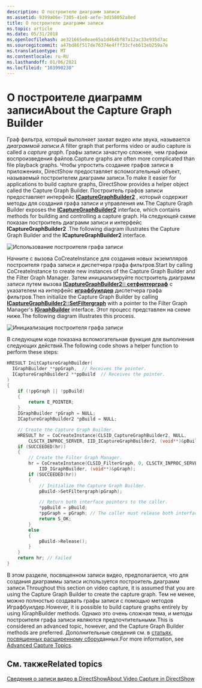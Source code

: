 ```yaml
---
description: О построителе диаграмм записи
ms.assetid: 9399a06e-7305-41e8-aefe-3d158052a8ed
title: О построителе диаграмм записи
ms.topic: article
ms.date: 05/31/2018
ms.openlocfilehash: ae321665e0eae65a1d464bf87a12ac33e935d7ac
ms.sourcegitcommit: a47bd86f517de76374e4fff33cfeb613eb259a7e
ms.translationtype: MT
ms.contentlocale: ru-RU
ms.lasthandoff: 01/06/2021
ms.locfileid: "103990230"
---
```

# <a name="about-the-capture-graph-builder"></a><span data-ttu-id="40f1d-103">О построителе диаграмм записи</span><span class="sxs-lookup"><span data-stu-id="40f1d-103">About the Capture Graph Builder</span></span>

<span data-ttu-id="40f1d-104">Граф фильтра, который выполняет захват видео или звука, называется *диаграммой записи*.</span><span class="sxs-lookup"><span data-stu-id="40f1d-104">A filter graph that performs video or audio capture is called a *capture graph*.</span></span> <span data-ttu-id="40f1d-105">Графы записи зачастую сложнее, чем графики воспроизведения файлов.</span><span class="sxs-lookup"><span data-stu-id="40f1d-105">Capture graphs are often more complicated than file playback graphs.</span></span> <span data-ttu-id="40f1d-106">Чтобы упростить создание графов записи в приложениях, DirectShow предоставляет вспомогательный объект, называемый построителем диаграмм записи.</span><span class="sxs-lookup"><span data-stu-id="40f1d-106">To make it easier for applications to build capture graphs, DirectShow provides a helper object called the Capture Graph Builder.</span></span> <span data-ttu-id="40f1d-107">Построитель графов записи предоставляет интерфейс [**ICaptureGraphBuilder2**](/windows/desktop/api/Strmif/nn-strmif-icapturegraphbuilder2) , который содержит методы для создания графа записи и управления им.</span><span class="sxs-lookup"><span data-stu-id="40f1d-107">The Capture Graph Builder exposes the [**ICaptureGraphBuilder2**](/windows/desktop/api/Strmif/nn-strmif-icapturegraphbuilder2) interface, which contains methods for building and controlling a capture graph.</span></span> <span data-ttu-id="40f1d-108">На следующей схеме показан построитель диаграмм записи и интерфейс **ICaptureGraphBuilder2** .</span><span class="sxs-lookup"><span data-stu-id="40f1d-108">The following diagram illustrates the Capture Graph Builder and the **ICaptureGraphBuilder2** interface.</span></span>

![Использование построителя графа записи](images/cgb01.png)

<span data-ttu-id="40f1d-110">Начните с вызова CoCreateInstance для создания новых экземпляров построителя графа записи и диспетчера графа фильтров.</span><span class="sxs-lookup"><span data-stu-id="40f1d-110">Start by calling CoCreateInstance to create new instances of the Capture Graph Builder and the Filter Graph Manager.</span></span> <span data-ttu-id="40f1d-111">Затем инициализируйте построитель диаграмм записи путем вызова [**ICaptureGraphBuilder2:: сетфилтерграф**](/windows/desktop/api/Strmif/nf-strmif-icapturegraphbuilder2-setfiltergraph) с указателем на интерфейс [**играфбуилдер**](/windows/desktop/api/Strmif/nn-strmif-igraphbuilder) диспетчера графа фильтров.</span><span class="sxs-lookup"><span data-stu-id="40f1d-111">Then initialize the Capture Graph Builder by calling [**ICaptureGraphBuilder2::SetFiltergraph**](/windows/desktop/api/Strmif/nf-strmif-icapturegraphbuilder2-setfiltergraph) with a pointer to the Filter Graph Manager's [**IGraphBuilder**](/windows/desktop/api/Strmif/nn-strmif-igraphbuilder) interface.</span></span> <span data-ttu-id="40f1d-112">Этот процесс представлен на схеме ниже.</span><span class="sxs-lookup"><span data-stu-id="40f1d-112">The following diagram illustrates this process.</span></span>

![Инициализация построителя графа записи](images/cgb03.png)

<span data-ttu-id="40f1d-114">В следующем коде показана вспомогательная функция для выполнения следующих действий.</span><span class="sxs-lookup"><span data-stu-id="40f1d-114">The following code shows a helper function to perform these steps:</span></span>


```C++
HRESULT InitCaptureGraphBuilder(
  IGraphBuilder **ppGraph,  // Receives the pointer.
  ICaptureGraphBuilder2 **ppBuild  // Receives the pointer.
)
{
    if (!ppGraph || !ppBuild)
    {
        return E_POINTER;
    }
    IGraphBuilder *pGraph = NULL;
    ICaptureGraphBuilder2 *pBuild = NULL;

    // Create the Capture Graph Builder.
    HRESULT hr = CoCreateInstance(CLSID_CaptureGraphBuilder2, NULL, 
        CLSCTX_INPROC_SERVER, IID_ICaptureGraphBuilder2, (void**)&pBuild );
    if (SUCCEEDED(hr))
    {
        // Create the Filter Graph Manager.
        hr = CoCreateInstance(CLSID_FilterGraph, 0, CLSCTX_INPROC_SERVER,
            IID_IGraphBuilder, (void**)&pGraph);
        if (SUCCEEDED(hr))
        {
            // Initialize the Capture Graph Builder.
            pBuild->SetFiltergraph(pGraph);

            // Return both interface pointers to the caller.
            *ppBuild = pBuild;
            *ppGraph = pGraph; // The caller must release both interfaces.
            return S_OK;
        }
        else
        {
            pBuild->Release();
        }
    }
    return hr; // Failed
}
```



<span data-ttu-id="40f1d-115">В этом разделе, посвященном записи видео, предполагается, что для создания диаграммы записи используется построитель диаграмм записи.</span><span class="sxs-lookup"><span data-stu-id="40f1d-115">Throughout this section on video capture, it is assumed that you are using the Capture Graph Builder to create the capture graph.</span></span> <span data-ttu-id="40f1d-116">Тем не менее, можно полностью создавать графы записи с помощью методов Играфбуилдер.</span><span class="sxs-lookup"><span data-stu-id="40f1d-116">However, it is possible to build capture graphs entirely by using IGraphBuilder methods.</span></span> <span data-ttu-id="40f1d-117">Однако это очень сложная тема, и методы построителя графа записи являются предпочтительными.</span><span class="sxs-lookup"><span data-stu-id="40f1d-117">This is considered an advanced topic, however, and the Capture Graph Builder methods are preferred.</span></span> <span data-ttu-id="40f1d-118">Дополнительные сведения см. в [статьях, посвященных расширенному сбору](advanced-capture-topics.md)данных.</span><span class="sxs-lookup"><span data-stu-id="40f1d-118">For more information, see [Advanced Capture Topics](advanced-capture-topics.md).</span></span>

## <a name="related-topics"></a><span data-ttu-id="40f1d-119">См. также</span><span class="sxs-lookup"><span data-stu-id="40f1d-119">Related topics</span></span>

<dl> <dt>

[<span data-ttu-id="40f1d-120">Сведения о записи видео в DirectShow</span><span class="sxs-lookup"><span data-stu-id="40f1d-120">About Video Capture in DirectShow</span></span>](about-video-capture-in-directshow.md)
</dt> </dl>

 

 



